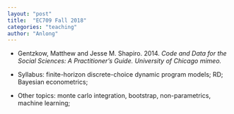 ```yaml
---
layout: "post"
title:  "EC709 Fall 2018"
categories: "teaching"
author: "Anlong"
---
```

- Gentzkow, Matthew and Jesse M. Shapiro. 2014. _Code and Data for the Social Sciences: A Practitioner’s Guide. University of Chicago mimeo._

- Syllabus: finite-horizon discrete-choice dynamic program models; RD; Bayesian econometrics;
- Other topics: monte carlo integration, bootstrap, non-parametrics, machine learning;

